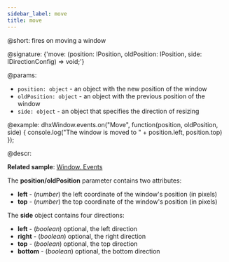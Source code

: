 ```yaml
---
sidebar_label: move
title: move
---          
```


@short: fires on moving a window

@signature: {'move: (position: IPosition, oldPosition: IPosition, side: IDirectionConfig) => void;'}

@params:
- `position: object` - an object with the new position of the window
- `oldPosition: object` - an object with the previous position of the window
- `side: object` - an object that specifies the direction of resizing

@example:
dhxWindow.events.on("Move", function(position, oldPosition, side) {
    console.log("The window is moved to " + position.left, position.top)
});

@descr:

**Related sample**: [Window. Events](https://snippet.dhtmlx.com/jfu4upwd)

The **position/oldPosition** parameter contains two attributes:

- **left** - (*number*)	the left coordinate of the window's position (in pixels)
- **top** - (*number*)	the top coordinate of the window's position (in pixels)

The **side** object contains four directions:

- **left** - (*boolean*) optional, the left direction
- **right** - (*boolean*) optional, the right direction
- **top** - (*boolean*) optional, the top direction
- **bottom** - (*boolean*) optional, the bottom direction

[comment]: # (@related: window/handling_events.md)
